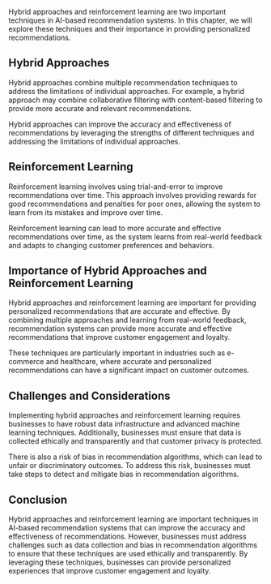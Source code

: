 
Hybrid approaches and reinforcement learning are two important techniques in AI-based recommendation systems. In this chapter, we will explore these techniques and their importance in providing personalized recommendations.

Hybrid Approaches
-----------------

Hybrid approaches combine multiple recommendation techniques to address the limitations of individual approaches. For example, a hybrid approach may combine collaborative filtering with content-based filtering to provide more accurate and relevant recommendations.

Hybrid approaches can improve the accuracy and effectiveness of recommendations by leveraging the strengths of different techniques and addressing the limitations of individual approaches.

Reinforcement Learning
----------------------

Reinforcement learning involves using trial-and-error to improve recommendations over time. This approach involves providing rewards for good recommendations and penalties for poor ones, allowing the system to learn from its mistakes and improve over time.

Reinforcement learning can lead to more accurate and effective recommendations over time, as the system learns from real-world feedback and adapts to changing customer preferences and behaviors.

Importance of Hybrid Approaches and Reinforcement Learning
----------------------------------------------------------

Hybrid approaches and reinforcement learning are important for providing personalized recommendations that are accurate and effective. By combining multiple approaches and learning from real-world feedback, recommendation systems can provide more accurate and effective recommendations that improve customer engagement and loyalty.

These techniques are particularly important in industries such as e-commerce and healthcare, where accurate and personalized recommendations can have a significant impact on customer outcomes.

Challenges and Considerations
-----------------------------

Implementing hybrid approaches and reinforcement learning requires businesses to have robust data infrastructure and advanced machine learning techniques. Additionally, businesses must ensure that data is collected ethically and transparently and that customer privacy is protected.

There is also a risk of bias in recommendation algorithms, which can lead to unfair or discriminatory outcomes. To address this risk, businesses must take steps to detect and mitigate bias in recommendation algorithms.

Conclusion
----------

Hybrid approaches and reinforcement learning are important techniques in AI-based recommendation systems that can improve the accuracy and effectiveness of recommendations. However, businesses must address challenges such as data collection and bias in recommendation algorithms to ensure that these techniques are used ethically and transparently. By leveraging these techniques, businesses can provide personalized experiences that improve customer engagement and loyalty.
